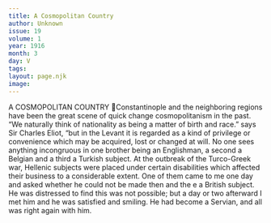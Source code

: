 ```yaml
---
title: A Cosmopolitan Country
author: Unknown
issue: 19
volume: 1
year: 1916
month: 3
day: V
tags:
layout: page.njk
image:
---
```

A COSMOPOLITAN COUNTRY Constantinople and the neighboring regions have been the great scene of quick change cosmopolitanism in the past. “We naturally think of nationality as being a matter of birth and race.” says Sir Charles Eliot, “but in the Levant it is regarded as a kind of privilege or convenience which may be acquired, lost or changed at will. No one sees anything incongruous in one brother being an Englishman, a second a Belgian and a third a Turkish subject. At the outbreak of the Turco-Greek war, Hellenic subjects were placed under certain disabilities which affected their business to a considerable extent. One of them came to me one day and asked whether he could not be made then and the e a British subject. He was distressed to find this was not possible; but a day or two afterward I met him and he was satisfied and smiling. He had become a Servian, and all was right again with him. 
